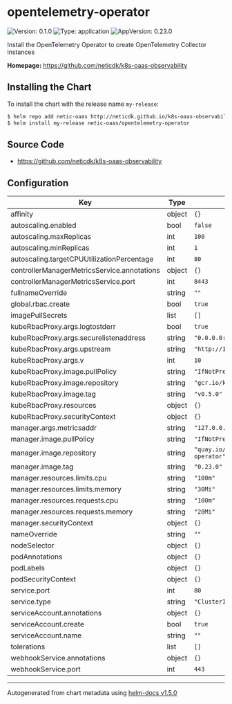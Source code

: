 # opentelemetry-operator

![Version: 0.1.0](https://img.shields.io/badge/Version-0.1.0-informational?style=flat-square) ![Type: application](https://img.shields.io/badge/Type-application-informational?style=flat-square) ![AppVersion: 0.23.0](https://img.shields.io/badge/AppVersion-0.23.0-informational?style=flat-square)

Install the OpenTelemetry Operator to create OpenTelemetry Collector instances

**Homepage:** <https://github.com/neticdk/k8s-oaas-observability>

## Installing the Chart

To install the chart with the release name `my-release`:

```bash
$ helm repo add netic-oaas http://neticdk.github.io/k8s-oaas-observability
$ helm install my-release netic-oaas/opentelemetry-operator
```

## Source Code

* <https://github.com/neticdk/k8s-oaas-observability>

## Configuration

| Key | Type | Default | Description |
|-----|------|---------|-------------|
| affinity | object | `{}` |  |
| autoscaling.enabled | bool | `false` |  |
| autoscaling.maxReplicas | int | `100` |  |
| autoscaling.minReplicas | int | `1` |  |
| autoscaling.targetCPUUtilizationPercentage | int | `80` |  |
| controllerManagerMetricsService.annotations | object | `{}` |  |
| controllerManagerMetricsService.port | int | `8443` |  |
| fullnameOverride | string | `""` |  |
| global.rbac.create | bool | `true` |  |
| imagePullSecrets | list | `[]` |  |
| kubeRbacProxy.args.logtostderr | bool | `true` |  |
| kubeRbacProxy.args.securelistenaddress | string | `"0.0.0.0:8443"` |  |
| kubeRbacProxy.args.upstream | string | `"http://127.0.0.1:8080/"` |  |
| kubeRbacProxy.args.v | int | `10` |  |
| kubeRbacProxy.image.pullPolicy | string | `"IfNotPresent"` |  |
| kubeRbacProxy.image.repository | string | `"gcr.io/kubebuilder/kube-rbac-proxy"` |  |
| kubeRbacProxy.image.tag | string | `"v0.5.0"` |  |
| kubeRbacProxy.resources | object | `{}` |  |
| kubeRbacProxy.securityContext | object | `{}` |  |
| manager.args.metricsaddr | string | `"127.0.0.1:8080"` |  |
| manager.image.pullPolicy | string | `"IfNotPresent"` |  |
| manager.image.repository | string | `"quay.io/opentelemetry/opentelemetry-operator"` |  |
| manager.image.tag | string | `"0.23.0"` |  |
| manager.resources.limits.cpu | string | `"100m"` |  |
| manager.resources.limits.memory | string | `"30Mi"` |  |
| manager.resources.requests.cpu | string | `"100m"` |  |
| manager.resources.requests.memory | string | `"20Mi"` |  |
| manager.securityContext | object | `{}` |  |
| nameOverride | string | `""` |  |
| nodeSelector | object | `{}` |  |
| podAnnotations | object | `{}` |  |
| podLabels | object | `{}` |  |
| podSecurityContext | object | `{}` |  |
| service.port | int | `80` |  |
| service.type | string | `"ClusterIP"` |  |
| serviceAccount.annotations | object | `{}` |  |
| serviceAccount.create | bool | `true` |  |
| serviceAccount.name | string | `""` |  |
| tolerations | list | `[]` |  |
| webhookService.annotations | object | `{}` |  |
| webhookService.port | int | `443` |  |

----------------------------------------------
Autogenerated from chart metadata using [helm-docs v1.5.0](https://github.com/norwoodj/helm-docs/releases/v1.5.0)